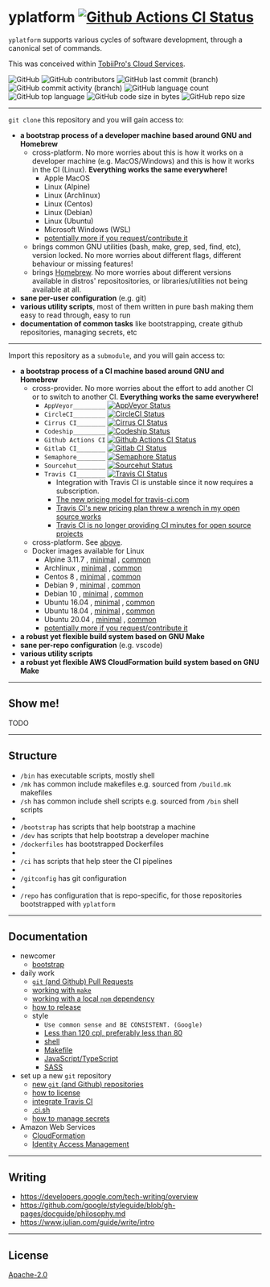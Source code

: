 # yplatform [![Github Actions CI Status][2]][1]

`yplatform` supports various cycles of software development, through a canonical set of commands.

This was conceived within [TobiiPro's Cloud Services](https://github.com/tobiipro/yplatform).

![GitHub](https://img.shields.io/github/license/ysoftwareab/yplatform)
![GitHub contributors](https://img.shields.io/github/contributors-anon/ysoftwareab/yplatform)
![GitHub last commit (branch)](https://img.shields.io/github/last-commit/ysoftwareab/yplatform/master)
![GitHub commit activity (branch)](https://img.shields.io/github/commit-activity/m/ysoftwareab/yplatform/master)
![GitHub language count](https://img.shields.io/github/languages/count/ysoftwareab/yplatform)
![GitHub top language](https://img.shields.io/github/languages/top/ysoftwareab/yplatform)
![GitHub code size in bytes](https://img.shields.io/github/languages/code-size/ysoftwareab/yplatform)
![GitHub repo size](https://img.shields.io/github/repo-size/ysoftwareab/yplatform)

---

`git clone` this repository and you will gain access to:
  * **a bootstrap process of a developer machine based around GNU and Homebrew**
    * <a name="cross-platform"></a> cross-platform. No more worries about this is how it works on a developer machine (e.g. MacOS/Windows) and this is how it works in the CI (Linux). **Everything works the same everywhere!**
      * Apple MacOS
      * Linux (Alpine)
      * Linux (Archlinux)
      * Linux (Centos)
      * Linux (Debian)
      * Linux (Ubuntu)
      * Microsoft Windows (WSL)
      * [potentially more if you request/contribute it](https://github.com/ysoftwareab/yplatform/issues/new/choose)
    * brings common GNU utilities (bash, make, grep, sed, find, etc), version locked. No more worries about different flags, different behaviour or missing features!
    * brings [Homebrew](https://brew.sh). No more worries about different versions available in distros' repositositories, or libraries/utilities not being available at all.
  * **sane per-user configuration** (e.g. git)
  * **various utility scripts**, most of them written in pure bash making them easy to read through, easy to run
  * **documentation of common tasks** like bootstrapping, create github repositories, managing secrets, etc

---

Import this repository as a `submodule`, and you will gain access to:
  * **a bootstrap process of a CI machine based around GNU and Homebrew**
    * cross-provider. No more worries about the effort to add another CI or to switch to another CI. **Everything works the same everywhere!**
      * `AppVeyor_________` [![AppVeyor Status][14]][13]
      * `CircleCI_________` [![CircleCI Status][4]][3]
      * `Cirrus CI________` [![Cirrus CI Status][16]][15]
      * `Codeship_________` [![Codeship Status][8]][7]
      * `Github Actions CI` [![Github Actions CI Status][2]][1]
      * `Gitlab CI________` [![Gitlab CI Status][12]][11]
      * `Semaphore________` [![Semaphore Status][10]][9]
      * `Sourcehut________` [![Sourcehut Status][18]][17]
      * `Travis CI________` [![Travis CI Status][6]][5]
        * Integration with Travis CI is unstable since it now requires a subscription.
        * [The new pricing model for travis-ci.com](https://blog.travis-ci.com/2020-11-02-travis-ci-new-billing)
        * [Travis CI's new pricing plan threw a wrench in my open source works](https://www.jeffgeerling.com/blog/2020/travis-cis-new-pricing-plan-threw-wrench-my-open-source-works)
        * [Travis CI is no longer providing CI minutes for open source projects](https://news.ycombinator.com/item?id=25338983)
    * cross-platform. See [above](#cross-platform).
    * Docker images available for Linux
      * Alpine 3.11.7
        , [minimal](https://hub.docker.com/r/ysoftwareab/yp-alpine-3.11.7-minimal)
        , [common](https://hub.docker.com/r/ysoftwareab/yp-alpine-3.11.7-common)
      * Archlinux
        , [minimal](https://hub.docker.com/r/ysoftwareab/yp-arch-0-minimal)
        , [common](https://hub.docker.com/r/ysoftwareab/yp-arch-0-common)
      * Centos 8
        , [minimal](https://hub.docker.com/r/ysoftwareab/yp-centos-8-minimal)
        , [common](https://hub.docker.com/r/ysoftwareab/yp-centos-8-common)
      * Debian 9
        , [minimal](https://hub.docker.com/r/ysoftwareab/yp-debian-stretch-minimal)
        , [common](https://hub.docker.com/r/ysoftwareab/yp-debian-stretch-common)
      * Debian 10
        , [minimal](https://hub.docker.com/r/ysoftwareab/yp-debian-buster-minimal)
        , [common](https://hub.docker.com/r/ysoftwareab/yp-debian-buster-common)
      * Ubuntu 16.04
        , [minimal](https://hub.docker.com/r/ysoftwareab/yp-ubuntu-xenial-minimal)
        , [common](https://hub.docker.com/r/ysoftwareab/yp-ubuntu-xenial-common)
      * Ubuntu 18.04
        , [minimal](https://hub.docker.com/r/ysoftwareab/yp-ubuntu-bionic-minimal)
        , [common](https://hub.docker.com/r/ysoftwareab/yp-ubuntu-bionic-common)
      * Ubuntu 20.04
        , [minimal](https://hub.docker.com/r/ysoftwareab/yp-ubuntu-focal-minimal)
        , [common](https://hub.docker.com/r/ysoftwareab/yp-ubuntu-focal-common)
      * [potentially more if you request/contribute it](https://github.com/ysoftwareab/yplatform/issues/new/choose)
  * **a robust yet flexible build system based on GNU Make**
  * **sane per-repo configuration** (e.g. vscode)
  * **various utility scripts**
  * **a robust yet flexible AWS CloudFormation build system based on GNU Make**

---

## Show me!

TODO

---

## Structure

* `/bin` has executable scripts, mostly shell
* `/mk` has common include makefiles e.g. sourced from `/build.mk` makefiles
* `/sh` has common include shell scripts e.g. sourced from `/bin` shell scripts
*
* `/bootstrap` has scripts that help bootstrap a machine
* `/dev` has scripts that help bootstrap a developer machine
* `/dockerfiles` has bootstrapped Dockerfiles
*
* `/ci` has scripts that help steer the CI pipelines
*
* `/gitconfig` has git configuration
*
* `/repo` has configuration that is repo-specific, for those repositories bootstrapped with `yplatform`

---

## Documentation

* newcomer
  * [bootstrap](bootstrap/README.md)
* daily work
  * [`git` (and Github) Pull Requests](doc/working-with-git-pr.md)
  * [working with `make`](doc/working-with-make.md)
  * [working with a local `npm` dependency](doc/working-with-a-local-npm-dep.md)
  * [how to release](doc/how-to-release.md)
  * style
    * `Use common sense and BE CONSISTENT. (Google)`
    * [Less than 120 cpl, preferably less than 80](doc/style-maxlen.md)
    * [shell](doc/style-sh.md)
    * [Makefile](doc/style-mk.md)
    * [JavaScript/TypeScript](https://github.com/ysoftwareab/eslint-config-firecloud)
    * [SASS](https://github.com/ysoftwareab/sass-lint-config-firecloud)
* set up a new `git` repository
  * [new `git` (and Github) repositories](doc/working-with-git-new.md)
  * [how to license](doc/how-to-license.md)
  * [integrate Travis CI](doc/integrate-travis-ci.md)
  * [.ci.sh](ci/README.md)
  * [how to manage secrets](doc/how-to-manage-secrets.md)
* Amazon Web Services
  * [CloudFormation](aws-cfn.mk/README.md)
  * [Identity Access Management](doc/aws-iam.md)

---

## Writing

* https://developers.google.com/tech-writing/overview
* https://github.com/google/styleguide/blob/gh-pages/docguide/philosophy.md
* https://www.julian.com/guide/write/intro

---

## License

[Apache-2.0](LICENSE)


  [1]: https://github.com/ysoftwareab/yplatform/actions?query=workflow%3ACI+branch%3Amaster
  [2]: https://github.com/ysoftwareab/yplatform/workflows/CI/badge.svg?branch=master
  [3]: https://circleci.com/gh/ysoftwareab/yplatform/tree/master
  [4]: https://circleci.com/gh/ysoftwareab/yplatform/tree/master.svg?style=shield
  [5]: https://app.travis-ci.com/ysoftwareab/yplatform
  [6]: https://app.travis-ci.com/ysoftwareab/yplatform.svg?branch=master
  [7]: https://app.codeship.com/projects/388210
  [8]: https://app.codeship.com/projects/8fe9ad00-438f-0138-d313-2e664bcb50ed/status?branch=master
  [9]: https://ysoftwareab.semaphoreci.com/projects/yplatform
  [10]: https://ysoftwareab.semaphoreci.com/badges/yplatform/branches/master.svg?style=shields
  [11]: https://gitlab.com/ysoftwareab/yplatform/commits/master
  [12]: https://gitlab.com/ysoftwareab/yplatform/badges/master/pipeline.svg
  [13]: https://ci.appveyor.com/project/andreineculau/yplatform/branch/master
  [14]: https://ci.appveyor.com/api/projects/status/da744jauw31fi66h/branch/master?svg=true
  [15]: https://cirrus-ci.com/github/ysoftwareab/yplatform/master
  [16]: https://api.cirrus-ci.com/github/ysoftwareab/yplatform.svg?branch=master
  [17]: https://builds.sr.ht/~andreineculau/yplatform/commits/sourcehut.yml
  [18]: https://builds.sr.ht/~andreineculau/yplatform/commits/sourcehut.yml.svg
